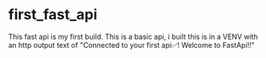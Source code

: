# first_fast_api
This fast api is my first build.
This is a  basic api, i built this is in a VENV with an http output text of "Connected to your first api✅! Welcome to FastApi!!"
